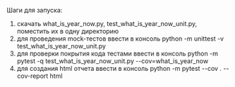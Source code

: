 Шаги для запуска:
1) скачать what_is_year_now.py, test_what_is_year_now_unit.py, поместить их в одну директорию
2) для проведения mock-тестов ввести в консоль python -m unittest -v test_what_is_year_now_unit.py
3) для проверки покрытия кода тестами ввести в консоль python -m pytest -q test_what_is_year_now_unit.py --cov=what_is_year_now
4) для создания html отчета ввести в консоль python -m pytest --cov  .  --cov-report html
